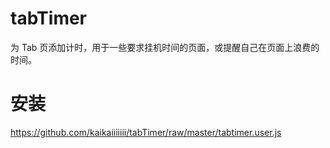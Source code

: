 # tabTimer
为 Tab 页添加计时，用于一些要求挂机时间的页面，或提醒自己在页面上浪费的时间。

# 安装
<https://github.com/kaikaiiiiiii/tabTimer/raw/master/tabtimer.user.js>